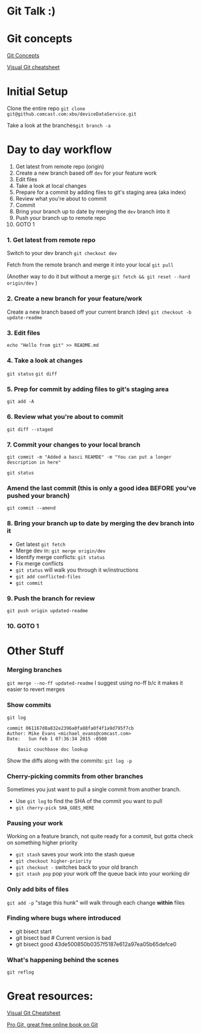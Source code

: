 # Git Talk :)

# Git concepts
[Git Concepts](http://git-scm.com/book/en/v2/Getting-Started-Git-Basics)

[Visual Git cheatsheet](http://ndpsoftware.com/git-cheatsheet.html)


# Initial Setup

Clone the entire repo `git clone git@github.comcast.com:xbo/deviceDataService.git`

Take a look at the branches`git branch -a`

# Day to day workflow

1. Get latest from remote repo (origin)
2. Create a new branch based off `dev` for your feature work
3. Edit files
4. Take a look at local changes
5. Prepare for a commit by adding files to git's staging area (aka index)
6. Review what you're about to commit
7. Commit
8. Bring your branch up to date by merging the `dev` branch into it
9. Push your branch up to remote repo
10. GOTO 1

### 1. Get latest from remote repo

Switch to your dev branch `git checkout dev`

Fetch from the remote branch and merge it into your local `git pull`

(Another way to do it but without a merge
`git fetch && git reset --hard origin/dev` )

### 2. Create a new branch for your feature/work
Create a new branch based off your current branch (dev)
`git checkout -b update-readme`

### 3. Edit files
`echo "Hello from git" >> README.md`

### 4. Take a look at changes
`git status`
`git diff`

### 5. Prep for commit by adding files to git's staging area
`git add -A`

### 6. Review what you're about to commit
`git diff --staged`

### 7. Commit your changes to your local branch
`git commit -m "Added a basci REAMDE" -m "You can put a longer description in here"`

`git status`

### Amend the last commit (this is only a good idea BEFORE you've pushed your branch)
`git commit --amend`

### 8. Bring your branch up to date by merging the dev branch into it
* Get latest `git fetch`
* Merge dev in: `git merge origin/dev`
* Identify merge conflicts: `git status`
* Fix merge conflicts
* `git status` will walk you through it w/instructions
* `git add conflicted-files`
* `git commit`

### 9. Push the branch for review
`git push origin updated-readme`

### 10. GOTO 1

# Other Stuff

### Merging branches
`git merge --no-ff updated-readme`
I suggest using no-ff b/c it makes it easier to revert merges

### Show commits 
`git log`

```text
commit 061167d8a832e2396a0fa88fa0f4f1a9d795f7cb
Author: Mike Evans <michael_evans@comcast.com>
Date:   Sun Feb 1 07:36:34 2015 -0500

    Basic couchbase doc lookup
```

Show the diffs along with the commits: `git log -p`

### Cherry-picking commits from other branches

Sometimes you just want to pull a single commit from another branch.

* Use `git log` to find the SHA of the commit you want to pull
* `git cherry-pick SHA_GOES_HERE` 

### Pausing your work

Working on a feature branch, not quite ready for a commit, but gotta check on something higher priority
* `git stash` saves your work into the stash queue
* `git checkout higher-priority`
* `git checkout -` switches back to your old branch
* `git stash pop` pop your work off the queue back into your working dir

### Only add bits of files
`git add -p` "stage this hunk" will walk through each change **within** files

### Finding where bugs where introduced

* git bisect start
* git bisect bad                 # Current version is bad
* git bisect good 43de500850b0357f5187e612a97ea05b65defce0


### What's happening behind the scenes
`git reflog`


# Great resources:
[Visual Git Cheatsheet](http://ndpsoftware.com/git-cheatsheet.html)

[Pro Git, great free online book on Git](http://git-scm.com/book/en/v2)
